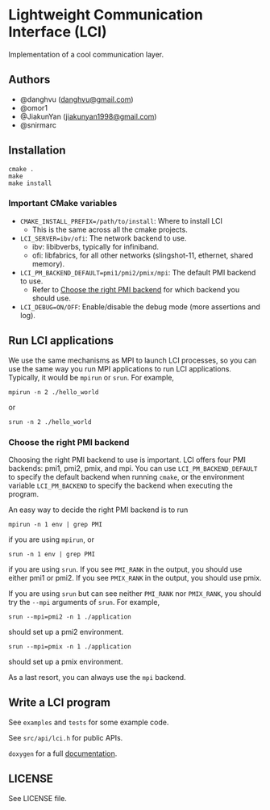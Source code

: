 # Lightweight Communication Interface (LCI)
Implementation of a cool communication layer.

## Authors

- \@danghvu (danghvu@gmail.com)
- \@omor1
- \@JiakunYan (jiakunyan1998@gmail.com)
- \@snirmarc

## Installation
```
cmake .
make
make install
```

### Important CMake variables
- `CMAKE_INSTALL_PREFIX=/path/to/install`: Where to install LCI
  - This is the same across all the cmake projects.
- `LCI_SERVER=ibv/ofi`: The network backend to use.
  - ibv: libibverbs, typically for infiniband.
  - ofi: libfabrics, for all other networks (slingshot-11, ethernet, shared memory).
- `LCI_PM_BACKEND_DEFAULT=pmi1/pmi2/pmix/mpi`: The default PMI backend to use.
  - Refer to [Choose the right PMI backend](#choose-the-right-pmi-backend) 
    for which backend you should use.
- `LCI_DEBUG=ON/OFF`: Enable/disable the debug mode (more assertions and log).

## Run LCI applications

We use the same mechanisms as MPI to launch LCI processes, so you can use the same way
you run MPI applications to run LCI applications. Typically, it would be `mpirun` or
`srun`. For example,
```
mpirun -n 2 ./hello_world
```
or
```
srun -n 2 ./hello_world
```

### Choose the right PMI backend
Choosing the right PMI backend to use is important. LCI offers four PMI backends: pmi1,
pmi2, pmix, and mpi. You can use `LCI_PM_BACKEND_DEFAULT` to specify the default
backend when running `cmake`, or the environment variable `LCI_PM_BACKEND` to specify
the backend when executing the program.

An easy way to decide the right PMI backend is to run
```
mpirun -n 1 env | grep PMI
```
if you are using `mpirun`, or
```
srun -n 1 env | grep PMI
```
if you are using `srun`. If you see `PMI_RANK` in the output, you should use either pmi1
or pmi2. If you see `PMIX_RANK` in the output, you should use pmix.

If you are using `srun` but can see neither `PMI_RANK` nor `PMIX_RANK`, you should try
the `--mpi` arguments of `srun`. For example,
```
srun --mpi=pmi2 -n 1 ./application
```
should set up a pmi2 environment.
```
srun --mpi=pmix -n 1 ./application
```
should set up a pmix environment.

As a last resort, you can always use the `mpi` backend.

## Write a LCI program

See `examples` and `tests` for some example code.

See `src/api/lci.h` for public APIs.

`doxygen` for a full [documentation](https://uiuc-hpc.github.io/LC/).

## LICENSE
See LICENSE file.

